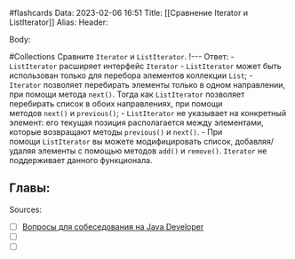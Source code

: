 #flashcards 
Data: 2023-02-06 16:51
Title: [[Сравнение Iterator и ListIterator]]
Alias:
Header:




Body:


#Collections 
Сравните `Iterator` и `ListIterator`.
!---
Ответ:
	-   `ListIterator` расширяет интерфейс `Iterator`
	-   `ListIterator` может быть использован только для перебора элементов коллекции `List`;
	-   `Iterator` позволяет перебирать элементы только в одном направлении, при помощи метода `next()`. Тогда как `ListIterator` позволяет перебирать список в обоих направлениях, при помощи методов `next()` и `previous()`;
	-   `ListIterator` не указывает на конкретный элемент: его текущая позиция располагается между элементами, которые возвращают методы `previous()` и `next()`.
	-   При помощи `ListIterator` вы можете модифицировать список, добавляя/удаляя элементы с помощью методов `add()` и `remove()`. `Iterator` не поддерживает данного функционала.
<!--SR:!2023-03-12,1,130-->




Главы:
-


Sources:
- [ ] [Вопросы для собеседования на Java Developer](https://github.com/enhorse/java-interview/blob/master/README.md#%D0%9E%D0%9E%D0%9F)
- [ ] []()
- [ ] []()

